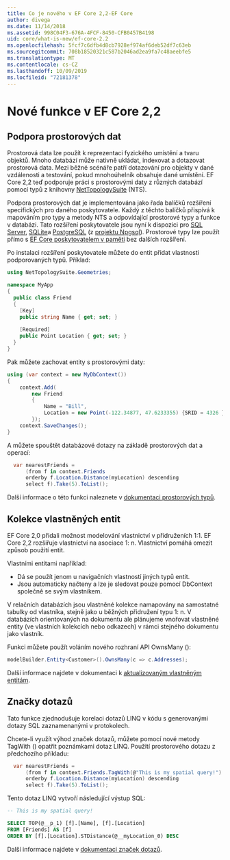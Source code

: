 ```yaml
---
title: Co je nového v EF Core 2,2-EF Core
author: divega
ms.date: 11/14/2018
ms.assetid: 998C04F3-676A-4FCF-8450-CFB0457B4198
uid: core/what-is-new/ef-core-2.2
ms.openlocfilehash: 5fcf7c6dfb4d8cb7928ef974af6deb52df7c63eb
ms.sourcegitcommit: 708b18520321c587b2046ad2ea9fa7c48aeebfe5
ms.translationtype: MT
ms.contentlocale: cs-CZ
ms.lasthandoff: 10/09/2019
ms.locfileid: "72181378"
---
```

# <a name="new-features-in-ef-core-22"></a>Nové funkce v EF Core 2,2

## <a name="spatial-data-support"></a>Podpora prostorových dat

Prostorová data lze použít k reprezentaci fyzického umístění a tvaru objektů.
Mnoho databází může nativně ukládat, indexovat a dotazovat prostorová data. Mezi běžné scénáře patří dotazování pro objekty v dané vzdálenosti a testování, pokud mnohoúhelník obsahuje dané umístění.
EF Core 2,2 teď podporuje práci s prostorovými daty z různých databází pomocí typů z knihovny [NetTopologySuite](https://github.com/NetTopologySuite/NetTopologySuite) (NTS).

Podpora prostorových dat je implementována jako řada balíčků rozšíření specifických pro daného poskytovatele.
Každý z těchto balíčků přispívá k mapováním pro typy a metody NTS a odpovídající prostorové typy a funkce v databázi.
Tato rozšíření poskytovatele jsou nyní k dispozici pro [SQL Server](https://www.nuget.org/packages/Microsoft.EntityFrameworkCore.SqlServer.NetTopologySuite/), [SQLite](https://www.nuget.org/packages/Microsoft.EntityFrameworkCore.Sqlite.NetTopologySuite/)a [PostgreSQL](https://www.nuget.org/packages/Npgsql.EntityFrameworkCore.PostgreSQL.NetTopologySuite/) (z [projektu Npgsql](https://www.npgsql.org/)).
Prostorové typy lze použít přímo s [EF Core poskytovatelem v paměti](https://docs.microsoft.com/en-us/ef/core/providers/in-memory/) bez dalších rozšíření.

Po instalaci rozšíření poskytovatele můžete do entit přidat vlastnosti podporovaných typů. Příklad:

``` csharp
using NetTopologySuite.Geometries;

namespace MyApp
{
  public class Friend
  {
    [Key]
    public string Name { get; set; }
  
    [Required]
    public Point Location { get; set; }
  }
}
``` 

Pak můžete zachovat entity s prostorovými daty:

``` csharp
using (var context = new MyDbContext())
{
    context.Add(
        new Friend
        {
            Name = "Bill",
            Location = new Point(-122.34877, 47.6233355) {SRID = 4326 }
        });
    context.SaveChanges();
}
```
A můžete spouštět databázové dotazy na základě prostorových dat a operací:

``` csharp
  var nearestFriends =
      (from f in context.Friends
      orderby f.Location.Distance(myLocation) descending
      select f).Take(5).ToList();
```

Další informace o této funkci naleznete v [dokumentaci prostorových typů](xref:core/modeling/spatial). 

## <a name="collections-of-owned-entities"></a>Kolekce vlastněných entit

EF Core 2,0 přidali možnost modelování vlastnictví v přidruženích 1:1.
EF Core 2,2 rozšiřuje vlastnictví na asociace 1: n.
Vlastnictví pomáhá omezit způsob použití entit.

Vlastními entitami například:
- Dá se použít jenom u navigačních vlastností jiných typů entit. 
- Jsou automaticky načteny a lze je sledovat pouze pomocí DbContext společně se svým vlastníkem.

V relačních databázích jsou vlastněné kolekce namapovány na samostatné tabulky od vlastníka, stejně jako u běžných přidružení typu 1: n.
V databázích orientovaných na dokumentu ale plánujeme vnořovat vlastněné entity (ve vlastních kolekcích nebo odkazech) v rámci stejného dokumentu jako vlastník.

Funkci můžete použít voláním nového rozhraní API OwnsMany ():

``` csharp
modelBuilder.Entity<Customer>().OwnsMany(c => c.Addresses);
```

Další informace najdete v dokumentaci k [aktualizovaným vlastněným entitám](xref:core/modeling/owned-entities#collections-of-owned-types).

## <a name="query-tags"></a>Značky dotazů

Tato funkce zjednodušuje korelaci dotazů LINQ v kódu s generovanými dotazy SQL zaznamenanými v protokolech.

Chcete-li využít výhod značek dotazů, můžete pomocí nové metody TagWith () opatřit poznámkami dotaz LINQ.
Použití prostorového dotazu z předchozího příkladu:

``` csharp
  var nearestFriends =
      (from f in context.Friends.TagWith(@"This is my spatial query!")
      orderby f.Location.Distance(myLocation) descending
      select f).Take(5).ToList();
```

Tento dotaz LINQ vytvoří následující výstup SQL:

``` sql
-- This is my spatial query!

SELECT TOP(@__p_1) [f].[Name], [f].[Location]
FROM [Friends] AS [f]
ORDER BY [f].[Location].STDistance(@__myLocation_0) DESC
```

Další informace najdete v [dokumentaci značek dotazů](xref:core/querying/tags). 